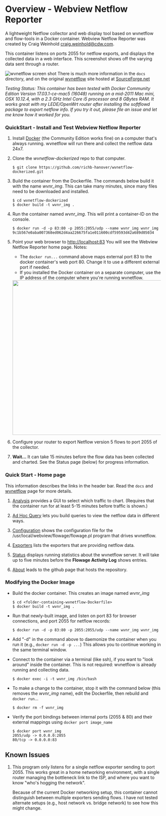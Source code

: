 # Overview - Webview Netflow Reporter

A lightweight Netflow collector and web display tool based on wvnetflow and flow-tools in a Docker container. Webview Netflow Reporter was created by Craig Weinhold craig.weinhold@cdw.com. 

This container listens on ports 2055 for netflow exports, and 
displays the collected data in a web interface.
This screenshot shows off the varying data sent through a router.

![wvnetflow screen shot](https://github.com/richb-hanover/wvnetflow-dockerized/raw/master/images/wvnetflow-screenshot.png)
There is much more information in the `docs` directory, and on the original [wvnetflow](http://wvnetflow.sourceforge.net/) site hosted at [SourceForge.net](SourceForge.net)

*Testing Status: This container has been tested with 
Docker Community Edition Version 17.03.1-ce-mac5 (16048) 
running on a mid-2011 Mac mini, OSX 10.12.4, 
with a 2.3 GHz Intel Core i5 processor and 8 GBytes RAM. 
It works great with my LEDE/OpenWrt router after installing the softflowd package to export netflow info.
If you try it out, please file an issue and let me know how it worked for you.* 

### QuickStart - Install and Test Webview Netflow Reporter

1. Install [Docker](https://www.docker.com/community-edition) (the Community Edition works fine) on a computer that's always running. wvnetflow will run there and collect the netflow data 24x7.

2. Clone the *wvnetflow-dockerized* repo to that computer.
 
    ```
    $ git clone https://github.com/richb-hanover/wvnetflow-dockerized.git
    ``` 
3. Build the container from the Dockerfile. The commands below build it with the name *wvnr_img*. 
This can take many minutes, since many files need to be downloaded and installed.

    ```
    $ cd wvnetflow-dockerized
    $ docker build -t wvnr_img .
    ```
4. Run the container named *wvnr_img*. This will print a container-ID on the console.

    ```
    $ docker run -d -p 83:80 -p 2055:2055/udp --name wvnr_img wvnr_img
    9c1b567e0aba007368ed062d4aa226675fa1e011600cdf59593d42a689d05034
    ```

5. Point your web browser to [http://localhost:83](http://localhost:83/) You will see the Webview Netflow Reporter home page. Notes:

   * The `docker run...` command above maps external port 83 to the docker container's web port 80. Change it to use a different external port if needed.
   * If you installed the Docker container on a separate computer, use the IP address of the computer where you're running wvnetflow.

   <img src="https://github.com/richb-hanover/wvnetflow-dockerized/raw/master/images/wvnetflow-home.png" width="500" />

6. Configure your router to export Netflow version 5 flows to port 2055 of the collector. 

7. **Wait...** It can take 15 minutes before the flow data has been collected and charted. See the Status page (below) for progress information.

### Quick Start - Home page

This information describes the links in the header bar. Read the `docs` and [wvnetflow](http://wvnetflow.sourceforge.net/) page for more details.

1. [Analysis](http://localhost:83/webview/flow/render.cgi) provides a GUI to select which traffic to chart. 
(Requires that the container run for at least 5-15 minutes before traffic is shown.)

2. [Ad Hoc Query](http://localhost:83/webview/flow/adhoc.cgi) lets you build queries to view the netflow data in different ways.

3. [Configuration](http://localhost:83/webview/flow/configdump.cgi) shows the configuration file for the /usr/local/webview/flowage/flowage.pl program that drives wvnetflow.
 
4. [Exporters](http://localhost:83/webview/flow/exporter.cgi) lists the exporters that are providing netflow data.

5. [Status](http://localhost:83/webview/flow/weblog.cgi) displays running statistics about the wvnetflow server. It will take up to five minutes before the **Flowage Activity Log** shows entries. 

6. [About](https://github.com/richb-hanover/wvnetflow-dockerized) leads to the github page that hosts the repository.

### Modifying the Docker Image

* Build the docker container. This creates an image named *wvnr_img*

   ```
   $ cd <folder-containing-wvnetflow-Dockerfile>
   $ docker build -t wvnr_img . 
   ```

* Run that newly-built image, and listen on port 83 for browser connections, and port 2055 for netflow records:

   ```
   $ docker run -d -p 83:80 -p 2055:2055/udp --name wvnr_img wvnr_img
   ```

* Add "-d" in the command above to daemonize the container when you run it (e.g., `docker run -d -p ...`) This allows you to continue working in the same terminal window. 

* Connect to the container via a terminal (like ssh), if you want to "look around" inside the container. This is not required: wvnetflow is already running and collecting data.

    ```
    $ docker exec -i -t wvnr_img /bin/bash
    ```

* To make a change to the container, stop it with the command below (this removes the *wvnr_img* name), edit the Dockerfile, then rebuild and `docker run`...

    ```
    $ docker rm -f wvnr_img
    ```
  
* Verify the port bindings between internal ports (2055 & 80) and their external mappings using `docker port image_name`

   ```
   $ docker port wvnr_img
   2055/udp -> 0.0.0.0:2055
   80/tcp -> 0.0.0.0:83
   ```

## Known Issues

1. This program only listens for a single netflow exporter sending to port 2055. 
This works great in a home networking environment, 
with a single router managing the bottleneck link to the ISP, 
and where you want to know "who's hogging the network".

   Because of the current Docker networking setup, this container cannot distinguish between multiple exporters sending flows. 
   I have not tested alternate setups (e.g., host network vs. bridge network) to see how this might change.

